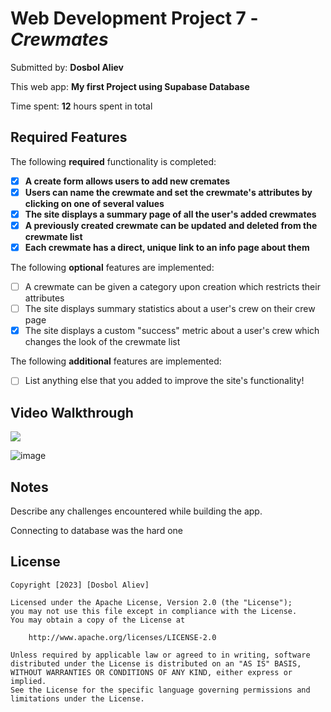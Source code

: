 # Web Development Project 7 - *Crewmates*

Submitted by: **Dosbol Aliev**

This web app: **My first Project using Supabase Database**

Time spent: **12** hours spent in total

## Required Features

The following **required** functionality is completed:

- [x] **A create form allows users to add new cremates**
- [x] **Users can name the crewmate and set the crewmate's attributes by clicking on one of several values**
- [x] **The site displays a summary page of all the user's added crewmates**
- [x] **A previously created crewmate can be updated and deleted from the crewmate list**
- [x] **Each crewmate has a direct, unique link to an info page about them**

The following **optional** features are implemented:

- [ ] A crewmate can be given a category upon creation which restricts their attributes
- [ ] The site displays summary statistics about a user's crew on their crew page 
- [x] The site displays a custom "success" metric about a user's crew which changes the look of the crewmate list

The following **additional** features are implemented:

* [ ] List anything else that you added to improve the site's functionality!

## Video Walkthrough

<a href="https://www.loom.com/share/758d16fd1617498b936a9cda85626345">
    <img style="max-width:300px;" src="https://cdn.loom.com/sessions/thumbnails/758d16fd1617498b936a9cda85626345-with-play.gif">
  </a>

![image](https://user-images.githubusercontent.com/50006912/231270024-f7e4780b-5b86-4399-b73e-7c0a34bd24a7.png)

## Notes

Describe any challenges encountered while building the app.

Connecting to database was the hard one

## License

    Copyright [2023] [Dosbol Aliev]

    Licensed under the Apache License, Version 2.0 (the "License");
    you may not use this file except in compliance with the License.
    You may obtain a copy of the License at

        http://www.apache.org/licenses/LICENSE-2.0

    Unless required by applicable law or agreed to in writing, software
    distributed under the License is distributed on an "AS IS" BASIS,
    WITHOUT WARRANTIES OR CONDITIONS OF ANY KIND, either express or implied.
    See the License for the specific language governing permissions and
    limitations under the License.
